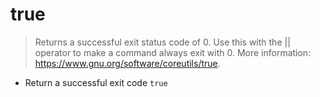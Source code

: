 # true
> Returns a successful exit status code of 0.
> Use this with the || operator to make a command always exit with 0.
> More information: <https://www.gnu.org/software/coreutils/true>.

- Return a successful exit code
`true`

